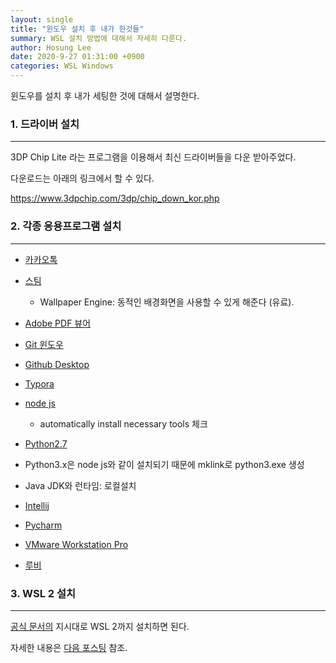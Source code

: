 ```yaml
---
layout: single
title: "윈도우 설치 후 내가 한것들"
summary: WSL 설치 방법에 대해서 자세히 다룬다.
author: Hosung Lee
date: 2020-9-27 01:31:00 +0900
categories: WSL Windows
---
```


윈도우를 설치 후 내가 세팅한 것에 대해서 설명한다.



### 1. 드라이버 설치

------

3DP Chip Lite 라는 프로그램을 이용해서 최신 드라이버들을 다운 받아주었다.

다운로드는 아래의 링크에서 할 수 있다.

https://www.3dpchip.com/3dp/chip_down_kor.php



### 2. 각종 응용프로그램 설치

---

- [카카오톡](https://www.kakaocorp.com/service/KakaoTalk)
- [스팀](https://store.steampowered.com/about/)
  - Wallpaper Engine: 동적인 배경화면을 사용할 수 있게 해준다 (유료).

- [Adobe PDF 뷰어](https://get.adobe.com/kr/reader/)
- [Git 윈도우](https://git-scm.com/download/win)
- [Github Desktop](https://desktop.github.com/)
- [Typora](https://typora.io/)
- [node js](https://nodejs.org/ko/)

  - automatically install necessary tools 체크

- [Python2.7](https://www.python.org/downloads/release/python-2718/)

- Python3.x은 node js와 같이 설치되기 때문에 mklink로 python3.exe 생성

- Java JDK와 런타임: 로컬설치

- [Intellij](https://www.jetbrains.com/ko-kr/idea/download/#section=windows)
- [Pycharm](https://www.jetbrains.com/ko-kr/pycharm/download/#section=windows)

- [VMware Workstation Pro](https://www.vmware.com/products/workstation-pro/workstation-pro-evaluation.html)

- [루비](https://rubyinstaller.org/downloads/)



### 3. WSL 2 설치

---

[공식 문서의](https://docs.microsoft.com/en-us/windows/wsl/install-win10) 지시대로 WSL 2까지 설치하면 된다.

자세한 내용은 [다음 포스팅](https://holeeman.github.io/wsl/windows/how-to-install-wsl-2/) 참조.